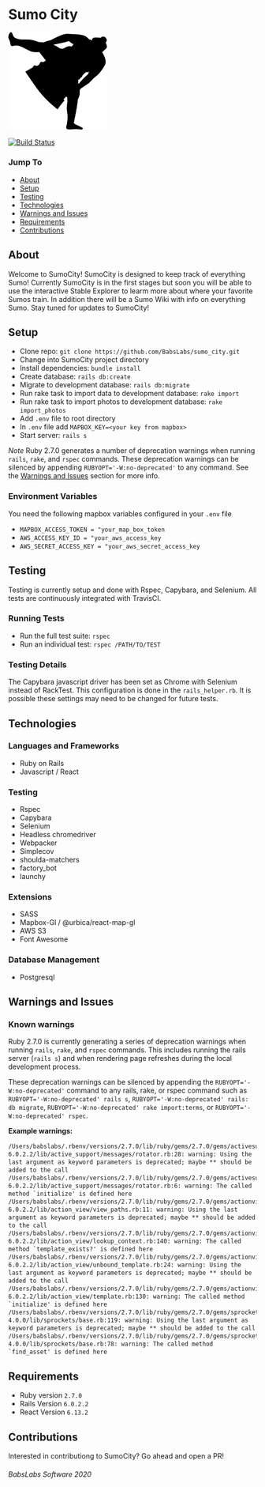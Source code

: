 # Sumo City
<img src="app/javascript/components/images/SumoLogo.png" alt="SumoCity Logo" width="200"/>

[![Build Status](https://travis-ci.com/BabsLabs/sumo_city.svg?branch=master)](https://travis-ci.com/BabsLabs/sumo_city)

### Jump To
- [About](#about)
- [Setup](#setup)
- [Testing](#testing)
- [Technologies](#technologies)
- [Warnings and Issues](#warnings-and-issues)
- [Requirements](#requirements)
- [Contributions](#contributions)

## About
Welcome to SumoCity! SumoCity is designed to keep track of everything Sumo! Currently SumoCity is in the first stages but soon you will be able to use the interactive Stable Explorer to learm more about where your favorite Sumos train. In addition there will be a Sumo Wiki with info on everything Sumo. Stay tuned for updates to SumoCity!

## Setup
* Clone repo: `git clone https://github.com/BabsLabs/sumo_city.git`
* Change into SumoCity project directory
* Install dependencies: `bundle install`
* Create database: `rails db:create`
* Migrate to development database: `rails db:migrate`
* Run rake task to import data to development database: `rake import`
* Run rake task to import photos to development database: `rake import_photos`
* Add `.env` file to root directory
* In `.env` file add `MAPBOX_KEY=<your key from mapbox>`
* Start server: `rails s`

*Note* Ruby 2.7.0 generates a number of deprecation warnings when running `rails`, `rake`, and `rspec` commands. These deprecation warnings can be silenced by appending `RUBYOPT='-W:no-deprecated'` to any command. See the [Warnings and Issues](#Warnings-and-Issues) section for more info.

### Environment Variables
You need the following mapbox variables configured in your `.env` file
* `MAPBOX_ACCESS_TOKEN = "your_map_box_token`
* `AWS_ACCESS_KEY_ID = "your_aws_access_key`
* `AWS_SECRET_ACCESS_KEY = "your_aws_secret_access_key`

## Testing
Testing is currently setup and done with Rspec, Capybara, and Selenium. All tests are continuously integrated with TravisCI.

### Running Tests
* Run the full test suite: `rspec`
* Run an individual test: `rspec /PATH/TO/TEST`

### Testing Details
The Capybara javascript driver has been set as Chrome with Selenium instead of RackTest. This configuration is done in the `rails_helper.rb`. It is possible these settings may need to be changed for future tests.

## Technologies

### Languages and Frameworks
- Ruby on Rails
- Javascript / React

### Testing
- Rspec
- Capybara
- Selenium
- Headless chromedriver
- Webpacker
- Simplecov
- shoulda-matchers
- factory_bot
- launchy

### Extensions
- SASS
- Mapbox-Gl / @urbica/react-map-gl
- AWS S3
- Font Awesome

### Database Management
- Postgresql

## Warnings and Issues

### Known warnings
Ruby 2.7.0 is currently generating a series of deprecation warnings when running `rails`, `rake`, and `rspec` commands. This includes running the rails server (`rails s`) and when rendering page refreshes during the local development process.

These deprecation warnings can be silenced by appending the `RUBYOPT='-W:no-deprecated'` command to any rails, rake, or rspec command such as `RUBYOPT='-W:no-deprecated' rails s`, `RUBYOPT='-W:no-deprecated' rails: db migrate`, `RUBYOPT='-W:no-deprecated' rake import:terms`, or `RUBYOPT='-W:no-deprecated' rspec`.

**Example warnings:**
```
/Users/babslabs/.rbenv/versions/2.7.0/lib/ruby/gems/2.7.0/gems/activesupport-6.0.2.2/lib/active_support/messages/rotator.rb:28: warning: Using the last argument as keyword parameters is deprecated; maybe ** should be added to the call
/Users/babslabs/.rbenv/versions/2.7.0/lib/ruby/gems/2.7.0/gems/activesupport-6.0.2.2/lib/active_support/messages/rotator.rb:6: warning: The called method `initialize' is defined here
/Users/babslabs/.rbenv/versions/2.7.0/lib/ruby/gems/2.7.0/gems/actionview-6.0.2.2/lib/action_view/view_paths.rb:11: warning: Using the last argument as keyword parameters is deprecated; maybe ** should be added to the call
/Users/babslabs/.rbenv/versions/2.7.0/lib/ruby/gems/2.7.0/gems/actionview-6.0.2.2/lib/action_view/lookup_context.rb:140: warning: The called method `template_exists?' is defined here
/Users/babslabs/.rbenv/versions/2.7.0/lib/ruby/gems/2.7.0/gems/actionview-6.0.2.2/lib/action_view/unbound_template.rb:24: warning: Using the last argument as keyword parameters is deprecated; maybe ** should be added to the call
/Users/babslabs/.rbenv/versions/2.7.0/lib/ruby/gems/2.7.0/gems/actionview-6.0.2.2/lib/action_view/template.rb:130: warning: The called method `initialize' is defined here
/Users/babslabs/.rbenv/versions/2.7.0/lib/ruby/gems/2.7.0/gems/sprockets-4.0.0/lib/sprockets/base.rb:119: warning: Using the last argument as keyword parameters is deprecated; maybe ** should be added to the call
/Users/babslabs/.rbenv/versions/2.7.0/lib/ruby/gems/2.7.0/gems/sprockets-4.0.0/lib/sprockets/base.rb:78: warning: The called method `find_asset' is defined here
```

## Requirements
 * Ruby version
 `2.7.0`
 * Rails Version
 `6.0.2.2`
 * React Version
 `6.13.2`

 ## Contributions
Interested in contributiong to SumoCity? Go ahead and open a PR!

###### BabsLabs Software 2020
